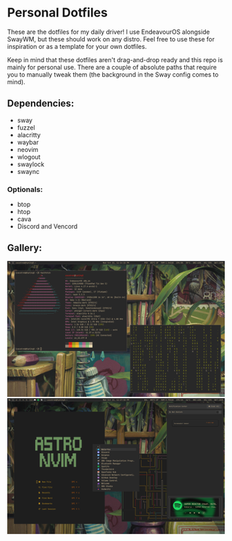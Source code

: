 # Personal Dotfiles

These are the dotfiles for my daily driver! I use EndeavourOS alongside SwayWM, but these should work on any distro. Feel free to use these for inspiration or as a template for your own dotfiles.

Keep in mind that these dotfiles aren't drag-and-drop ready and this repo is mainly for personal use. There are a couple of absolute paths that require you to manually tweak them (the background in the Sway config comes to mind).

## Dependencies:
- sway
- fuzzel
- alacritty
- waybar
- neovim
- wlogout
- swaylock
- swaync
### Optionals:
- btop
- htop
- cava
- Discord and Vencord

## Gallery:
![A Sway desktop screenshot, featuring fastfetch and cmatrix.](.assets/102225_231410.png)
![Another Sway desktop screenshot, this time featuring SwayNC, Fuzzel, and AstroNvim.](.assets/102225_231750.png)
